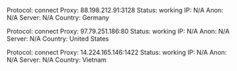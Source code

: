 Protocol: connect
Proxy: 88.198.212.91:3128
Status: working
IP: N/A
Anon: N/A
Server: N/A
Country: Germany

Protocol: connect
Proxy: 97.79.251.186:80
Status: working
IP: N/A
Anon: N/A
Server: N/A
Country: United States

Protocol: connect
Proxy: 14.224.165.146:1422
Status: working
IP: N/A
Anon: N/A
Server: N/A
Country: Vietnam

